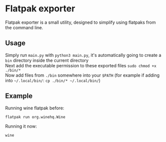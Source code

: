 # Flatpak exporter

Flatpak exporter is a small utility, designed to simplify using flatpaks from the command line.

## Usage

Simply run ``main.py`` with ``python3 main.py``, it's automatically going to create a ``bin`` directory inside the current directory  
Next add the executable permission to these exported files ``sudo chmod +x ./bin/*``  
Now add files from ``./bin`` somewhere into your ``$PATH`` (for example if adding into ``~/.local/bin/``: ``cp ./bin/* ~/.local/bin/``)

## Example

Running wine flatpak before:

```
flatpak run org.winehq.Wine
```

Running it now:

```
wine
```
